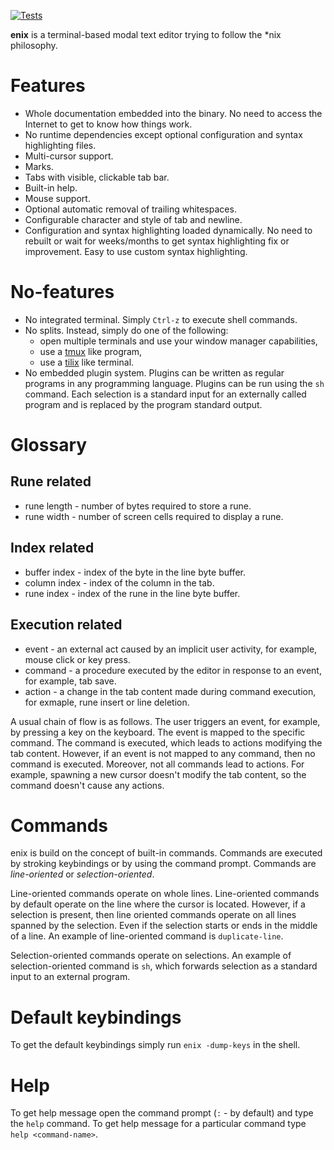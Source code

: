 [![Tests](https://github.com/m-kru/enix/actions/workflows/tests.yml/badge.svg?branch=master)](https://github.com/m-kru/enix/actions?query=master)

**enix** is a terminal-based modal text editor trying to follow the \*nix philosophy.

# Features

- Whole documentation embedded into the binary.
  No need to access the Internet to get to know how things work.
- No runtime dependencies except optional configuration and syntax highlighting files.
- Multi-cursor support.
- Marks.
- Tabs with visible, clickable tab bar.
- Built-in help.
- Mouse support.
- Optional automatic removal of trailing whitespaces.
- Configurable character and style of tab and newline.
- Configuration and syntax highlighting loaded dynamically.
  No need to rebuilt or wait for weeks/months to get syntax highlighting fix or improvement.
  Easy to use custom syntax highlighting.

# No-features

- No integrated terminal.
  Simply `Ctrl-z` to execute shell commands.
- No splits.
  Instead, simply do one of the following:
  -  open multiple terminals and use your window manager capabilities,
  -  use a [tmux](https://github.com/tmux/tmux) like program,
  -  use a [tilix](https://github.com/gnunn1/tilix) like terminal.
- No embedded plugin system.
  Plugins can be written as regular programs in any programming language.
  Plugins can be run using the `sh` command.
  Each selection is a standard input for an externally called program and is replaced by the program standard output.

# Glossary

## Rune related

- rune length - number of bytes required to store a rune.
- rune width - number of screen cells required to display a rune.

## Index related

- buffer index - index of the byte in the line byte buffer.
- column index - index of the column in the tab.
- rune index - index of the rune in the line byte buffer.

## Execution related

- event - an external act caused by an implicit user activity, for example, mouse click or key press.
- command - a procedure executed by the editor in response to an event, for example, tab save.
- action - a change in the tab content made during command execution, for exmaple, rune insert or line deletion.

A usual chain of flow is as follows.
The user triggers an event, for example, by pressing a key on the keyboard.
The event is mapped to the specific command. 
The command is executed, which leads to actions modifying the tab content.
However, if an event is not mapped to any command, then no command is executed.
Moreover, not all commands lead to actions.
For example, spawning a new cursor doesn't modify the tab content, so the command doesn't cause any actions.

# Commands

enix is build on the concept of built-in commands.
Commands are executed by stroking keybindings or by using the command prompt.
Commands are *line-oriented* or *selection-oriented*.

Line-oriented commands operate on whole lines.
Line-oriented commands by default operate on the line where the cursor is located.
However, if a selection is present, then line oriented commands operate on all lines spanned by the selection.
Even if the selection starts or ends in the middle of a line.
An example of line-oriented command is `duplicate-line`.

Selection-oriented commands operate on selections.
An example of selection-oriented command is `sh`, which forwards selection as a standard input to an external program.

# Default keybindings

To get the default keybindings simply run `enix -dump-keys` in the shell.

# Help

To get help message open the command prompt (`:` - by default) and type the `help` command.
To get help message for a particular command type `help <command-name>`.
